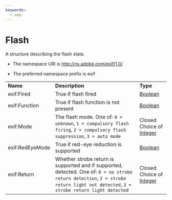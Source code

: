 ```yaml
---
keywords:
  - xmp
---
```


# Flash

A structure describing the flash state.

- The namespace URI is http://ns.adobe.com/exif/1.0/

- The preferred namespace prefix is exif

|    |           |    |
|----|-----------|----|
|**Name**|**Description**|**Type**|
|exif:Fired|True if flash fired  |[Boolean](./CoreProperties.md#boolean)|
|exif:Function|True if flash function is not present  |[Boolean](./CoreProperties.md#boolean)|
|exif:Mode|The flash mode. One of: `0 = unknown`, `1 = compulsory flash firing`, `2 = compulsory flash suppression`, `3 = auto mode`  |Closed Choice of [Integer](./CoreProperties.md#integer)|
|exif:RedEyeMode|True if red-eye reduction is supported  |[Boolean](./CoreProperties.md#boolean)|
|exif:Return|Whether strobe return is supported and if supported, detected. One of: `0 = no strobe return detection`, `2 = strobe return light not detected`, `3 = strobe return light detected`  |Closed Choice of [Integer](./CoreProperties.md#integer)|
